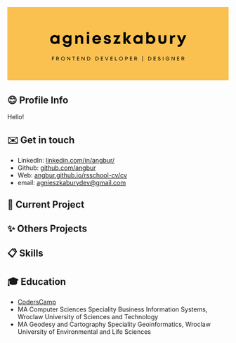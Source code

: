 
![Agnieszka Bury](/assets/img/agnieszkabury.png)
## :blush: Profile Info

Hello!

## :envelope: Get in touch

- LinkedIn: [linkedin.com/in/angbur/](https://www.linkedin.com/in/angbur)
- Github: [github.com/angbur](https://github.com/angbur)
- Web: [angbur.github.io/rsschool-cv/cv](https://angbur.github.io/rsschool-cv/cv)
- email: agnieszkaburydev@gmail.com

## :pushpin: Current Project

## :sparkles: Others Projects

## :clipboard: Skills

## :mortar_board: Education

- [CodersCamp](https://www.coderscamp.edu.pl/)
- MA Computer Sciences Speciality Business Information Systems, Wroclaw University of Sciences and Technology 
- MA Geodesy and Cartography Speciality Geoinformatics, Wroclaw University of Environmental and Life Sciences


